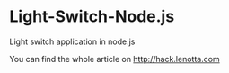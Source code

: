 Light-Switch-Node.js
====================

Light switch application in node.js

You can find the whole article on http://hack.lenotta.com
